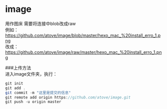 # image
用作图床
需要将连接中blob改成raw  
例如：  
https://github.com/atove/image/blob/master/hexo_mac_%20install_erro_1.png  
改成：  
https://github.com/atove/image/raw/master/hexo_mac_%20install_erro_1.png 

###上传方法  
进入image文件夹，执行：  
```java
git init
git add .
git commit -m "这里是提交的信息"
git remote add origin https://github.com/atove/image.git
git push -u origin master
```  


